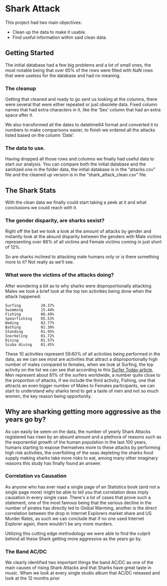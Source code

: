 ﻿# Shark Attack

This project had two main objectives:
* Clean up the data to make it usable.
* Find useful information within said clean data.

## Getting Started


The initial database had a few big problems and a lot of small ones, the most notable being that over 65% of the rows were filled with NaN rows that were useless for the database and had no meaning. 

### The cleanup

Getting that cleaned and ready to go sent us looking at the columns, there were several that were either repeated or just obsolete data. Fixed column names that had extra characters in it, like the ‘Sex’ column that had an extra space after it.

We also transformed all the dates to datetime64 format and converted it to numbers to make comparisons easier, to finish we ordered all the attacks listed based on the column ‘Date’.

### The data to use.

Having dropped all those rows and columns we finally had useful data to start our analysis. You can compare both the initial database and the sanitized one in the folder data, the initial database is in the “attacks.csv” file and the cleaned up version is in the “shark_attack_clean.csv” file.

## The Shark Stats

With the clean data we finally could start taking a peek at it and what conclusions we could reach with it.

### The gender disparity, are sharks sexist? 

Right off the bat we took a look at the amount of attacks by gender and instantly look at the absurd disparity between the genders with Male victims representing over 88% of all victims and Female victims coming in just short of 12%.

So are sharks inclined to attacking male humans only or is there something more to it? Not really as we’ll see.

### What were the victims of the attacks doing?

After wondering a bit as to why sharks were disproportionally attacking Males we took a brief look at the top ten activities being done when the attack happened:

```
Surfing         20.37%
Swimming        15.44%
Fishing         06.49%
Spearfishing    05.53%
Wading          02.77%
Bathing         02.30%
Standing        01.95%
Snorkeling      01.72%
Diving          01.57%
Scuba diving    01.45%
```

These 10 activities represent 59.60% of all activities being performed in the data, as we can see most are activities that attract a disproportionally high number of males compared to females, when we look at Surfing, the top activity on the list we can see that according to this [Surfer Today article](https://www.surfertoday.com/surfing/how-many-surfers-are-there-in-the-world), Men represent about 81% of the surfers worldwide, a number quite close to the proportion of attacks, if we include the third activity, Fishing, one that attracts an even bigger number of Males to Females participants, we can start to understand why sharks tend to get a taste of men and not so much women, the key reason being opportunity.

## Why are sharking getting more aggressive as the years go by?

As can easily be seem on the data, the number of yearly Shark Attacks registered has risen by an absurd amount and a plethora of reasons such as the exponential growth of the human population in the last 100 years, humans starting to expose themselves more to these attacks by performing high risk activities, the overfishing of the seas depleting the sharks food supply making sharks take more risks to eat, among many other imaginary reasons this study has finally found an answer.

### Correlation vs Causation

As anyone who has ever read a single page of an Statistics book (and not a single page more) might be able to tell you that correlation does imply causation in every single case. There's a lot of cases that prove such a statement, one of the most famous being that the serious decline in the number of pirates has directly led to Global Warming, another is the direct correlation between the drop in Internet Explorers market share and US Murder Rates, as such we can conclude that if no one used Internet Explorer again, there wouldn't be any more murders.

Utilizing this cutting edge methodology we were able to find the culprit behind all these Shark getting more aggressive as the years go by.

### The Band AC/DC

We clearly identified two important things the band AC/DC as one of the main causes of rising Shark Attacks and that Sharks have great taste in music. When we look at every single studio album that AC/DC released and look at the 12 months prior

